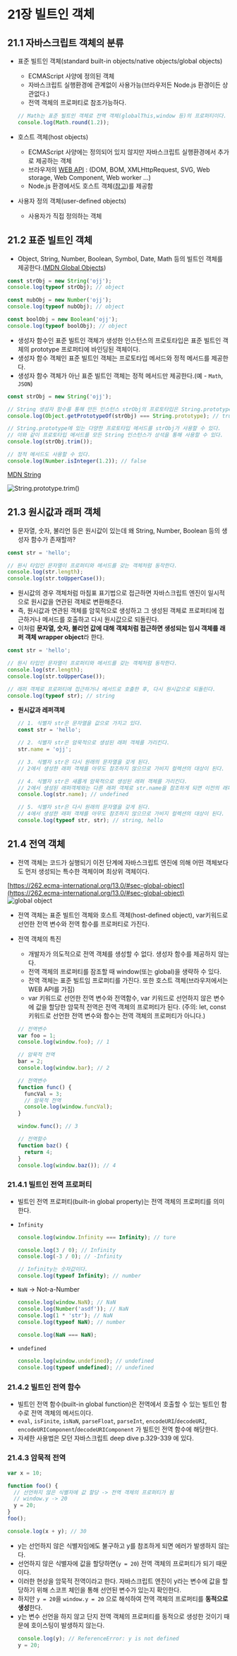 # 21장 빌트인 객체

## 21.1 자바스크립트 객체의 분류

- 표준 빌트인 객체(standard built-in objects/native objects/global objects)

  - ECMAScript 사양에 정의된 객체
  - 자바스크립트 실행환경에 관계없이 사용가능(브라우저든 Node.js 환경이든 상관없다.)
  - 전역 객체의 프로퍼티로 참조가능하다.

  ```js
  // Math는 표준 빌트인 객체로 전역 객체(globalThis,window 등)의 프로퍼티이다.
  console.log(Math.round(1.2));
  ```

- 호스트 객체(host objects)

  - ECMAScript 사양에는 정의되어 있지 않지만 자바스크립트 실행환경에서 추가로 제공하는 객체
  - 브라우저의 [WEB API](https://developer.mozilla.org/ko/docs/Web/API) : (DOM, BOM, XMLHttpRequest, SVG, Web storage, Web Component, Web worker ...)
  - Node.js 환경에서도 호스트 객체([참고](https://nodejs.org/api/repl.html))를 제공함

- 사용자 정의 객체(user-defined objects)
  - 사용자가 직접 정의하는 객체

## 21.2 표준 빌트인 객체

- Object, String, Number, Boolean, Symbol, Date, Math 등의 빌트인 객체를 제공한다.([MDN Global Objects](https://developer.mozilla.org/ko/docs/Web/JavaScript/Reference/Global_Objects))

```js
const strObj = new String('ojj');
console.log(typeof strObj); // object

const nubObj = new Number('ojj');
console.log(typeof nubObj); // object

const boolObj = new Boolean('ojj');
console.log(typeof boolObj); // object
```

- 생성자 함수인 표준 빌트인 객체가 생성한 인스턴스의 프로토타입은 표준 빌트인 객체의 prototype 프로퍼티에 바인딩된 객체이다.
- 생성자 함수 객체인 표준 빌트인 객체는 프로토타입 메서드와 정적 메서드를 제공한다.
- 생성자 함수 객체가 아닌 표준 빌트인 객체는 정적 메서드만 제공한다.(예 - `Math`, `JSON`)

```js
const strObj = new String('ojj');

// String 생성자 함수를 통해 만든 인스턴스 strObj의 프로토타입은 String.prototype이다.
console.log(Object.getPrototypeOf(strObj) === String.prototype); // true

// String.prototype에 있는 다양한 프로토타입 메서드를 strObj가 사용할 수 있다.
// 이와 같이 프로토타입 메서드를 모든 String 인스턴스가 상석을 통해 사용할 수 있다.
console.log(strObj.trim());

// 정적 메서드도 사용할 수 있다.
console.log(Number.isInteger(1.2)); // false
```

[MDN String](https://developer.mozilla.org/ko/docs/Web/JavaScript/Reference/Global_Objects/String)

![String.prototype.trim()](./images/string-prototype-trim.png)

## 21.3 원시값과 래퍼 객체

- 문자열, 숫자, 불리언 등은 원시값이 있는데 왜 String, Number, Boolean 등의 생성자 함수가 존재할까?

```js
const str = 'hello';

// 원시 타입인 문자열이 프로퍼티와 메서드를 갖는 객체처럼 동작한다.
console.log(str.length);
console.log(str.toUpperCase());
```

- 원시값의 경우 객체처럼 마침표 표기법으로 접근하면 자바스크립트 엔진이 일시적으로 원시값을 연관된 객체로 변환해준다.
- 즉, 원시값과 연관된 객체를 암묵적으로 생성하고 그 생성된 객체로 프로퍼티에 접근하거나 메서드를 호출하고 다시 원시값으로 되돌린다.
- 이처럼 **문자열, 숫자, 불리언 값에 대해 객체처럼 접근하면 생성되는 임시 객체를 래퍼 객체 wrapper object**라 한다.

```js
const str = 'hello';

// 원시 타입인 문자열이 프로퍼티와 메서드를 갖는 객체처럼 동작한다.
console.log(str.length);
console.log(str.toUpperCase());

// 래퍼 객체로 프로퍼티에 접근하거나 메서드로 호출한 후, 다시 원시값으로 되돌린다.
console.log(typeof str); // string
```

- **원시값과 레퍼객체**

  ```js
  // 1. 식별자 str은 문자열을 값으로 가지고 있다.
  const str = 'hello';

  // 2. 식별자 str은 암묵적으로 생성된 래퍼 객체를 가리킨다.
  str.name = 'ojj';

  // 3. 식별자 str은 다시 원래의 문자열을 갖게 된다.
  // 2에서 생성한 래퍼 객체를 아무도 참조하지 않으므로 가비지 컬렉션의 대상이 된다.

  // 4. 식별자 str은 새롭게 암묵적으로 생성된 래퍼 객체를 가리킨다.
  // 2에서 생성된 래퍼객체와는 다른 래퍼 객체로 str.name을 참조하게 되면 이전의 래퍼 객체가 아닌 새로 만든 래퍼 객체를 참조하게 된다.
  console.log(str.name); // undefined

  // 5. 식별자 str은 다시 원래의 문자열을 갖게 된다.
  // 4에서 생성한 래퍼 객체를 아무도 참조하지 않으므로 가비지 컬렉션의 대상이 된다.
  console.log(typeof str, str); // string, hello
  ```

## 21.4 전역 객체

- 전역 객체는 코드가 실행되기 이전 단계에 자바스크립트 엔진에 의해 어떤 객체보다도 먼저 생성되는 특수한 객체이며 최상위 객체이다.

[https://262.ecma-international.org/13.0/#sec-global-object](https://262.ecma-international.org/13.0/#sec-global-object)
![global object](./images/global-object.png)

- 전역 객체는 표준 빌트인 객체와 호스트 객체(host-defined object), var키워드로 선언한 전역 변수와 전역 함수를 프로퍼티로 가진다.
- 전역 객체의 특진

  - 개발자가 의도적으로 전역 객체를 생성할 수 없다. 생성자 함수를 제공하지 않는다.
  - 전역 객체의 프로퍼티를 잠조할 때 window(또는 global)을 생략하 수 있다.
  - 전역 객체는 표준 빌트임 프로퍼티를 가진다. 또한 호스트 객체(브라우저에서는 WEB API를 가짐)
  - var 키워드로 선언한 전역 변수와 전역함수, var 키워드로 선언하지 않은 변수에 값을 할당한 암묵적 전역은 전역 객체의 프로퍼티가 된다.
    (주의: let, const 키워드로 선언한 전역 변수와 함수는 전역 객체의 프로퍼티가 아니다.)

  ```js
  // 전역변수
  var foo = 1;
  console.log(window.foo); // 1

  // 암묵적 전역
  bar = 2;
  console.log(window.bar); // 2

  // 전역변수
  function func() {
    funcVal = 3;
    // 암묵적 전역
    console.log(window.funcVal);
  }

  window.func(); // 3

  // 전역함수
  function baz() {
    return 4;
  }
  console.log(window.baz()); // 4
  ```

### 21.4.1 빌트인 전역 프로퍼티

- 빌트인 전역 프로퍼티(built-in global property)는 전역 객체의 프로퍼티를 의미한다.
- `Infinity`

  ```js
  console.log(window.Infinity === Infinity); // ture

  console.log(3 / 0); // Infinity
  console.log(-3 / 0); // -Infinity

  // Infinity는 숫자값이다.
  console.log(typeof Infinity); // number
  ```

- `NaN` -> Not-a-Number

  ```js
  console.log(window.NaN); // NaN
  console.log(Number('asdf')); // NaN
  console.log(1 * 'str'); // NaN
  console.log(typeof NaN); // number

  console.log(NaN === NaN);
  ```

- `undefined`
  ```js
  console.log(window.undefined); // undefined
  console.log(typeof undefined); // undefined
  ```

### 21.4.2 빌트인 전역 함수

- 빌트인 전역 함수(built-in global function)은 전역에서 호출할 수 있는 빌트인 함수로 전역 객체의 메서드이다.
- `eval`, `isFinite`, `isNaN`, `parseFloat`, `parseInt`, `encodeURI`/`decodeURI`, `encodeURIComponent`/`decodeURIComponent` 가 빌트인 전역 함수에 해당한다.
- 자세한 사용법은 모던 자바스크립트 deep dive p.329-339 에 있다.

### 21.4.3 암묵적 전역

```js
var x = 10;

function foo() {
  // 선언하지 않은 식별자에 값 할당 -> 전역 객체의 프로퍼티가 됨
  // window.y -> 20
  y = 20;
}
foo();

console.log(x + y); // 30
```

- y는 선언하지 않은 식별자임에도 불구하고 y를 참조하게 되면 에러가 발생하지 않는다.
- 선언하지 않은 식별자에 값을 할당하면(`y = 20`) 전역 객체의 프로퍼티가 되기 때문이다.
- 이러한 현상을 암묵적 전역이라고 한다. 자바스크립트 엔진이 y라는 변수에 값을 할당하기 위해 스코프 체인을 통해 선언된 변수가 있는지 확인한다.
- 하지만 `y = 20`을 `window.y = 20` 으로 해석하여 전역 객체의 프로퍼티를 **동적으로 생성**한다.
- y는 변수 선언을 하지 않고 단지 전역 객체의 프로퍼티를 동적으로 생성한 것이기 때문에 호이스팅이 발생하지 않는다.
  ```js
  console.log(y); // ReferenceError: y is not defined
  y = 20;
  ```
